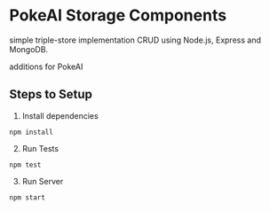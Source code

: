 # PokeAI Storage Components

simple triple-store implementation CRUD using Node.js, Express and MongoDB.

additions for PokeAI


## Steps to Setup

1. Install dependencies
```
npm install
```

2. Run Tests
```
npm test
```
3. Run Server
```
npm start
```
